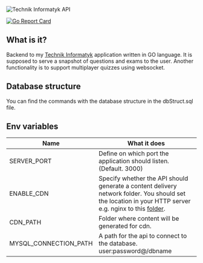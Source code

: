 ![Technik Informatyk API](https://user-images.githubusercontent.com/59766830/169153125-16d783aa-9fef-4869-8421-aa007bffdc0f.jpg)

[![Go Report Card](https://goreportcard.com/badge/github.com/pawl0wski/technikinformatyk-backend)](https://goreportcard.com/report/github.com/pawl0wski/technikinformatyk-backend)

## What is it?

Backend to my [Technik Informatyk](https://play.google.com/store/apps/details?id=jebok.itexam) application written in GO language. It is supposed to serve a snapshot of questions and exams to the user. Another functionality is to support multiplayer quizzes using websocket.

## Database structure

You can find the commands with the database structure in the dbStruct.sql file.

## Env variables
| Name                  | What it does                                                                                                                                                                                                                                   |
|-----------------------|------------------------------------------------------------------------------------------------------------------------------------------------------------------------------------------------------------------------------------------------|
| SERVER_PORT           | Define on which port the application should listen. (Default. 3000)                                                                                                                                                                            |
| ENABLE_CDN            | Specify whether the API should generate a content delivery network folder. You should set the location in your HTTP server e.g. nginx to this [folder](https://docs.nginx.com/nginx/admin-guide/web-server/web-server/#configuring-locations). |
| CDN_PATH              | Folder where content will be generated for cdn.                                                                                                                                                                                                |
| MYSQL_CONNECTION_PATH | A path for the api to connect to the database. user:password@/dbname                                                                                                                                                                           |